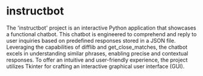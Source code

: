 # instructbot
The 'instructbot' project is an interactive Python application that showcases a functional chatbot. This chatbot is engineered to comprehend and reply to user inquiries based on predefined responses stored in a JSON file. Leveraging the capabilities of difflib and get_close_matches, the chatbot excels in understanding similar phrases, enabling precise and contextual responses. To offer an intuitive and user-friendly experience, the project utilizes Tkinter for crafting an interactive graphical user interface (GUI).
